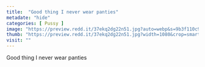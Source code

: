 ```yaml
---
title:  "Good thing I never wear panties"
metadate: "hide"
categories: [ Pussy ]
image: "https://preview.redd.it/37ekq2dg22n51.jpg?auto=webp&s=9b3f110c9680d4bcf044aef5e4e8727ca63fc71f"
thumb: "https://preview.redd.it/37ekq2dg22n51.jpg?width=1080&crop=smart&auto=webp&s=42a1fdc75f221ccf0ede619b7f56abefd41c2ca5"
visit: ""
---
```

Good thing I never wear panties
